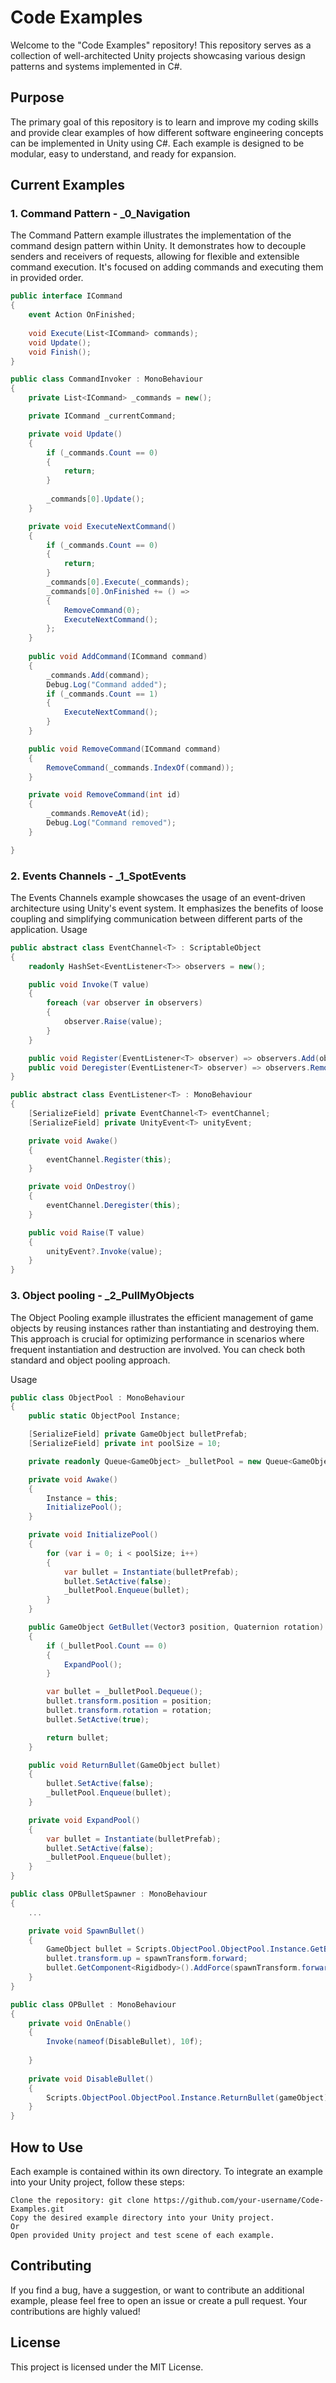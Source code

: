 # Code Examples

Welcome to the "Code Examples" repository! This repository serves as a collection of well-architected Unity projects showcasing various design patterns and systems implemented in C#.
## Purpose

The primary goal of this repository is to learn and improve my coding skills and provide clear examples of how different software engineering concepts can be implemented in Unity using C#. Each example is designed to be modular, easy to understand, and ready for expansion.

## Current Examples
### 1. Command Pattern - _0_Navigation

The Command Pattern example illustrates the implementation of the command design pattern within Unity. It demonstrates how to decouple senders and receivers of requests, allowing for flexible and extensible command execution. It's focused on adding commands and executing them in provided order.

```csharp
public interface ICommand
{
    event Action OnFinished;
    
    void Execute(List<ICommand> commands);
    void Update();
    void Finish();
}

public class CommandInvoker : MonoBehaviour
{
    private List<ICommand> _commands = new();

    private ICommand _currentCommand;

    private void Update()
    {
        if (_commands.Count == 0)
        {
            return;
        }
        
        _commands[0].Update();
    }

    private void ExecuteNextCommand()
    {
        if (_commands.Count == 0)
        {
            return;
        }
        _commands[0].Execute(_commands);
        _commands[0].OnFinished += () =>
        {
            RemoveCommand(0);
            ExecuteNextCommand();
        };
    }
    
    public void AddCommand(ICommand command)
    {
        _commands.Add(command);
        Debug.Log("Command added");
        if (_commands.Count == 1)
        {
            ExecuteNextCommand();
        }
    }

    public void RemoveCommand(ICommand command)
    {
        RemoveCommand(_commands.IndexOf(command));
    }

    private void RemoveCommand(int id)
    {
        _commands.RemoveAt(id);
        Debug.Log("Command removed");
    }

}
```

### 2. Events Channels - _1_SpotEvents

The Events Channels example showcases the usage of an event-driven architecture using Unity's event system. It emphasizes the benefits of loose coupling and simplifying communication between different parts of the application.
Usage

```csharp
public abstract class EventChannel<T> : ScriptableObject
{
    readonly HashSet<EventListener<T>> observers = new();

    public void Invoke(T value)
    {
        foreach (var observer in observers)
        {
            observer.Raise(value);
        }
    }

    public void Register(EventListener<T> observer) => observers.Add(observer);
    public void Deregister(EventListener<T> observer) => observers.Remove(observer);
}

public abstract class EventListener<T> : MonoBehaviour
{
    [SerializeField] private EventChannel<T> eventChannel;
    [SerializeField] private UnityEvent<T> unityEvent;

    private void Awake()
    {
        eventChannel.Register(this);
    }

    private void OnDestroy()
    {
        eventChannel.Deregister(this);
    }

    public void Raise(T value)
    {
        unityEvent?.Invoke(value);   
    }
}
```



### 3. Object pooling - _2_PullMyObjects

The Object Pooling example illustrates the efficient management of game objects by reusing instances rather than instantiating and destroying them. This approach is crucial for optimizing performance in scenarios where frequent instantiation and destruction are involved.
You can check both standard and object pooling approach.

Usage

```csharp
public class ObjectPool : MonoBehaviour
{
    public static ObjectPool Instance;

    [SerializeField] private GameObject bulletPrefab;
    [SerializeField] private int poolSize = 10;

    private readonly Queue<GameObject> _bulletPool = new Queue<GameObject>();

    private void Awake()
    {
        Instance = this;
        InitializePool();
    }

    private void InitializePool()
    {
        for (var i = 0; i < poolSize; i++)
        {
            var bullet = Instantiate(bulletPrefab);
            bullet.SetActive(false);
            _bulletPool.Enqueue(bullet);
        }
    }

    public GameObject GetBullet(Vector3 position, Quaternion rotation)
    {
        if (_bulletPool.Count == 0)
        {
            ExpandPool();
        }

        var bullet = _bulletPool.Dequeue();
        bullet.transform.position = position;
        bullet.transform.rotation = rotation;
        bullet.SetActive(true);

        return bullet;
    }

    public void ReturnBullet(GameObject bullet)
    {
        bullet.SetActive(false);
        _bulletPool.Enqueue(bullet);
    }

    private void ExpandPool()
    {
        var bullet = Instantiate(bulletPrefab);
        bullet.SetActive(false);
        _bulletPool.Enqueue(bullet);
    }
}

public class OPBulletSpawner : MonoBehaviour
{
    ...

    private void SpawnBullet()
    {
        GameObject bullet = Scripts.ObjectPool.ObjectPool.Instance.GetBullet(spawnTransform.position, Quaternion.identity);
        bullet.transform.up = spawnTransform.forward;
        bullet.GetComponent<Rigidbody>().AddForce(spawnTransform.forward * 50, ForceMode.Impulse);
    }
}

public class OPBullet : MonoBehaviour
{
    private void OnEnable()
    {
        Invoke(nameof(DisableBullet), 10f);
        
    }
    
    private void DisableBullet()
    {
        Scripts.ObjectPool.ObjectPool.Instance.ReturnBullet(gameObject);
    }
}
```


## How to Use

Each example is contained within its own directory. To integrate an example into your Unity project, follow these steps:

    Clone the repository: git clone https://github.com/your-username/Code-Examples.git
    Copy the desired example directory into your Unity project.
    Or
    Open provided Unity project and test scene of each example. 

## Contributing

If you find a bug, have a suggestion, or want to contribute an additional example, please feel free to open an issue or create a pull request. Your contributions are highly valued!
## License

This project is licensed under the MIT License.
